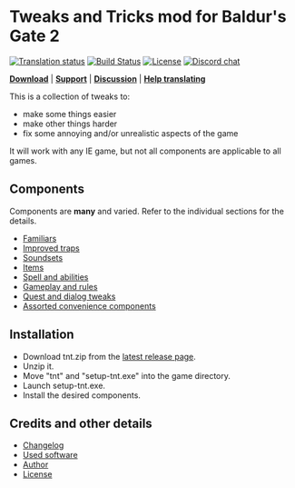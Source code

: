 # Tweaks and Tricks mod for Baldur's Gate 2

[![Translation status](https://tra.bgforge.net/widgets/infinity-engine/-/tweaks-and-tricks/svg-badge.svg)](https://tra.bgforge.net/projects/infinity-engine/tweaks-and-tricks/)
[![Build Status](https://golem.bgforge.net/mods/tweaks-and-tricks/status.svg)](https://golem.bgforge.net/mods/tweaks-and-tricks)
[![License](https://img.shields.io/badge/license-CC%20BY--NC--SA%204.0-blue.svg)](https://creativecommons.org/licenses/by-nc-sa/4.0/)
[![Discord chat](https://img.shields.io/discord/420268540700917760?logo=discord)](https://discord.gg/4Yqfggm)

[__Download__](https://github.com/BGforgeNet/bg2-tweaks-and-tricks/releases/latest)
 | [__Support__](https://github.com/BGforgeNet/bg2-tweaks-and-tricks/issues)
 | [__Discussion__](https://forums.bgforge.net/viewtopic.php?f=4&t=15&p=33)
 | [__Help translating__](https://tra.bgforge.net/projects/infinity-engine/tweaks-and-tricks/)

This is a collection of tweaks to:
- make some things easier
- make other things harder
- fix some annoying and/or unrealistic aspects of the game

It will work with any IE game, but not all components are applicable to all games.

## Components

Components are **many** and varied. Refer to the individual sections for the details.

- [Familiars](docs/familiars.md)
- [Improved traps](docs/improved-traps.md)
- [Soundsets](docs/soundsets.md)
- [Items](docs/items.md)
- [Spell and abilities](docs/spells.md)
- [Gameplay and rules](docs/gameplay.md)
- [Quest and dialog tweaks](docs/quests.md)
- [Assorted convenience components](docs/convenience.md)

## Installation
- Download tnt.zip from the [latest release page](https://github.com/BGforgeNet/bg2-tweaks-and-tricks/releases/latest).
- Unzip it.
- Move "tnt" and "setup-tnt.exe" into the game directory.
- Launch setup-tnt.exe.
- Install the desired components.

## Credits and other details
- [Changelog](docs/changelog.md)
- [Used software](docs/credits.md#used-software)
- [Author](docs/credits.md#author)
- [License](docs/credits.md#license)
